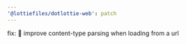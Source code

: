 ```yaml
---
'@lottiefiles/dotlottie-web': patch
---
```


fix: 🐛 improve content-type parsing when loading from a url
